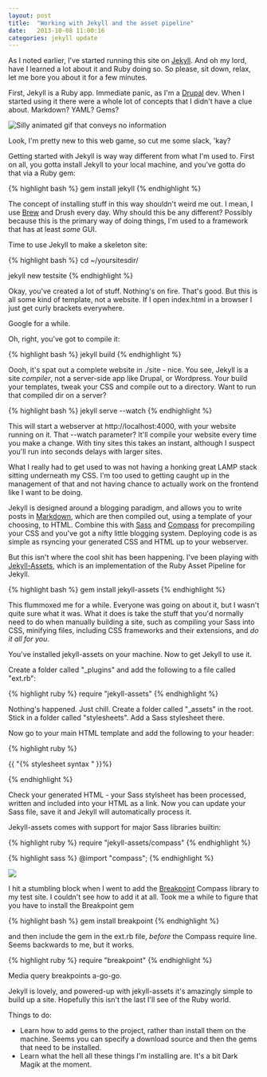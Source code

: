 ```yaml
---
layout: post
title:  "Working with Jekyll and the asset pipeline"
date:   2013-10-08 11:00:16
categories: jekyll update
---
```



As I noted earlier, I've started running this site on [Jekyll][1].  And oh my lord, have I learned a lot about it and Ruby doing so. So please, sit down, relax, let me bore you about it for a few minutes.

First, Jekyll is a Ruby app. Immediate panic, as I'm a [Drupal][2] dev. When I started using it there were a whole lot of concepts that I didn't have a clue about. Markdown? YAML? Gems?

![Silly animated gif that conveys no information][wtf]

Look, I'm pretty new to this web game, so cut me some slack, 'kay?

Getting started with Jekyll is way way different from what I'm used to. First on all, you gotta install Jekyll to your local machine, and you've gotta do that via a Ruby gem:



{% highlight bash %}
gem install jekyll
{% endhighlight %}


The concept of installing stuff in this way shouldn't weird me out. I mean, I use [Brew][8] and Drush every day. Why should this be any different? Possibly because this is the primary way of doing things, I'm used to a framework that has at least *some* GUI.

Time to use Jekyll to make a skeleton site:

{% highlight bash %}
cd ~/yoursitesdir/

jekyll new testsite
{% endhighlight %}

Okay, you've created a lot of stuff. Nothing's on fire. That's good. But this is all some kind of template, not a website. If I open index.html in a browser I just get curly brackets everywhere. 

Google for a while. 

Oh, right, you've got to compile it:

{% highlight bash %}
jekyll build 
{% endhighlight %}

Oooh, it's spat out a complete website in ./site - nice. You see, Jekyll is a site *compiler*, not a server-side app like Drupal, or Wordpress. Your build your templates, tweak your CSS and compile out to a directory. Want to run that compiled dir on a server? 

{% highlight bash %}
jekyll serve --watch
{% endhighlight %}

This will start a webserver at http://localhost:4000, with your website running on it. That --watch parameter? It'll compile your website every time you make a change. With tiny sites this takes an instant, although I suspect you'll run into seconds delays with larger sites. 

What I really had to get used to was not having a honking great LAMP stack sitting underneath my CSS. I'm too used to getting caught up in the management of that and not having chance to actually work on the frontend like I want to be doing.

Jekyll is designed around a blogging paradigm, and allows you to write posts in [Markdown][3], which are then compiled out, using a template of your choosing, to HTML. Combine this with [Sass][5] and [Compass][6] for precompiling your CSS and you've got a nifty little blogging system. Deploying code is as simple as rsyncing your generated CSS and HTML up to your webserver.

But this isn't where the cool shit has been happening. I've been playing with [Jekyll-Assets][4], which is an implementation of the Ruby Asset Pipeline for Jekyll. 

{% highlight bash %}
gem install jekyll-assets
{% endhighlight %}

This flummoxed me for a while. Everyone was going on about it, but I wasn't quite sure what it was. What it does is take the stuff that you'd normally need to do when manually building a site, such as compiling your Sass into CSS, minifying files, including CSS frameworks and their extensions, and *do it all for you*. 

You've installed jekyll-assets on your machine. Now to get Jekyll to use it. 

Create a folder called "_plugins" and add the following to a file called "ext.rb":

{% highlight ruby %}
require "jekyll-assets"
{% endhighlight %}

Nothing's happened. Just chill. Create a folder called "_assets" in the root. Stick in a folder called "stylesheets". Add a Sass stylesheet there. 

Now go to your main HTML template and add the following to your header:

{% highlight ruby %}

{{ "{% stylesheet syntax " }}%}

{% endhighlight %}

Check your generated HTML - your Sass stylsheet has been processed, written and included into your HTML as a link. Now you can update your Sass file, save it and Jekyll will automatically process it.

Jekyll-assets comes with support for major Sass libraries builtin:

{% highlight ruby %}
require "jekyll-assets/compass"
{% endhighlight %}

{% highlight sass %}
@import "compass";
{% endhighlight %}

![][whoah]

I hit a stumbling block when I went to add the [Breakpoint][6] Compass library to my test site. I couldn't see how to add it at all. Took me a while to figure that you have to install the Breakpoint gem

{% highlight bash %}
gem install breakpoint
{% endhighlight %}

and then include the gem in the ext.rb file, *before* the Compass require line. Seems backwards to me, but it works.

{% highlight ruby %}
require "breakpoint"
{% endhighlight %}

Media query breakpoints a-go-go.

Jekyll is lovely, and powered-up with jekyll-assets it's amazingly simple to build up a site. Hopefully this isn't the last I'll see of the Ruby world. 

Things to do:

* Learn how to add gems to the project, rather than install them on the machine. Seems you can specify a download source and then the gems that need to be installed. 
* Learn what the hell all these things I'm installing are. It's a bit Dark Magik at the moment.


[drunk]: http://stream1.gifsoup.com/view4/1410221/fast-show-o.gif
[dance]: http://stream1.gifsoup.com/view2/1342920/ren-and-stimpy-dance-o.gif
[whoah]: http://www.reactiongifs.com/wp-content/uploads/2013/10/woah.gif
[wtf]: http://www.reactiongifs.com/wp-content/gallery/wtf/seriously.gif

[1]: http://jekyllrb.com 
[2]: http://drupal.org
[3]: http://daringfireball.net/projects/markdown/
[4]: https://github.com/ixti/jekyll-assets
[5]: http://sass-lang.com/
[6]: http://breakpoint-sass.com/

[8]: http://brew.sh/